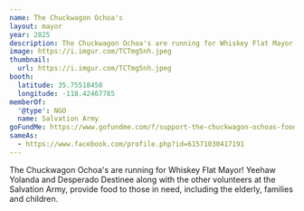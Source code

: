 ```yaml
---
name: The Chuckwagon Ochoa's
layout: mayor
year: 2025
description: The Chuckwagon Ochoa's are running for Whiskey Flat Mayor! Yeehaw Yolanda and Desperado Destinee along with the other volunteers at the Salvation Army, provide food to those in need, including the elderly, families and children.
image: https://i.imgur.com/TCTmg5nh.jpeg
thumbnail:
  url: https://i.imgur.com/TCTmg5nh.jpeg
booth:
  latitude: 35.75518458
  longitude: -118.42467785
memberOf:
  '@type': NGO
  name: Salvation Army
goFundMe: https://www.gofundme.com/f/support-the-chuckwagon-ochoas-food-bank-mission
sameAs:
  - https://www.facebook.com/profile.php?id=61571030417191
---
```

The Chuckwagon Ochoa's are running for Whiskey Flat Mayor! Yeehaw Yolanda and Desperado Destinee along with the other volunteers at the Salvation Army, provide food to those in need, including the elderly, families and children.
